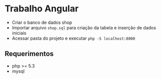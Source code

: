 # Trabalho Angular

* Criar o banco de dados shop
* Importar arquivo `shop.sql` para criação da tabela e inserção de dados iniciais
* Acessar pasta do projeto e executar `php -S localhost:8000`

## Requerimentos
* php >= 5.3
* mysql
